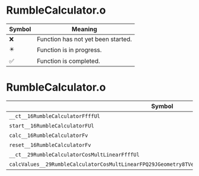 # RumbleCalculator.o
| Symbol | Meaning 
| ------------- | ------------- 
| :x: | Function has not yet been started. 
| :eight_pointed_black_star: | Function is in progress. 
| :white_check_mark: | Function is completed. 


# RumbleCalculator.o
| Symbol | Decompiled? |
| ------------- | ------------- |
| `__ct__16RumbleCalculatorFfffUl` | :white_check_mark: |
| `start__16RumbleCalculatorFUl` | :white_check_mark: |
| `calc__16RumbleCalculatorFv` | :x: |
| `reset__16RumbleCalculatorFv` | :white_check_mark: |
| `__ct__29RumbleCalculatorCosMultLinearFfffUl` | :white_check_mark: |
| `calcValues__29RumbleCalculatorCosMultLinearFPQ29JGeometry8TVec3&lt;f&gt;RCQ29JGeometry8TVec3&lt;f&gt;` | :x: |
